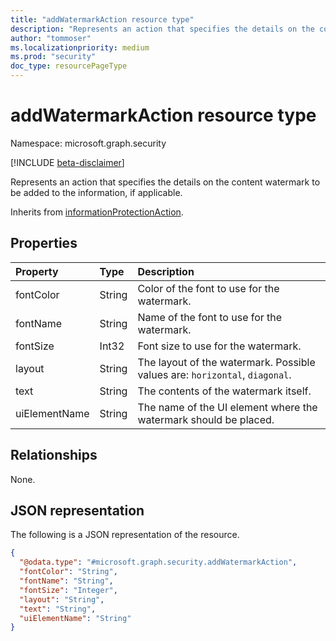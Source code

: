 ```yaml
---
title: "addWatermarkAction resource type"
description: "Represents an action that specifies the details on the content watermark to be added to the information, if applicable."
author: "tommoser"
ms.localizationpriority: medium
ms.prod: "security"
doc_type: resourcePageType
---
```


# addWatermarkAction resource type

Namespace: microsoft.graph.security

[!INCLUDE [beta-disclaimer](../../includes/beta-disclaimer.md)]

Represents an action that specifies the details on the content watermark to be added to the information, if applicable.

Inherits from [informationProtectionAction](../resources/security-informationprotectionaction.md).

## Properties
| Property      | Type   | Description                                                                 |
| :------------ | :----- | :-------------------------------------------------------------------------- |
| fontColor     | String | Color of the font to use for the watermark.                                 |
| fontName      | String | Name of the font to use for the watermark.                                  |
| fontSize      | Int32  | Font size to use for the watermark.                                         |
| layout        | String | The layout of the watermark. Possible values are: `horizontal`, `diagonal`. |
| text          | String | The contents of the watermark itself.                                       |
| uiElementName | String | The name of the UI element where the watermark should be placed.            |

## Relationships
None.

## JSON representation
The following is a JSON representation of the resource.
<!-- {
  "blockType": "resource",
  "@odata.type": "microsoft.graph.security.addWatermarkAction"
}
-->
``` json
{
  "@odata.type": "#microsoft.graph.security.addWatermarkAction",
  "fontColor": "String",
  "fontName": "String",
  "fontSize": "Integer",
  "layout": "String",
  "text": "String",
  "uiElementName": "String"
}
```

